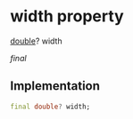 


# width property







[double](https://api.flutter.dev/flutter/dart-core/double-class.html)? width
  
_<span class="feature">final</span>_






## Implementation

```dart
final double? width;
```








